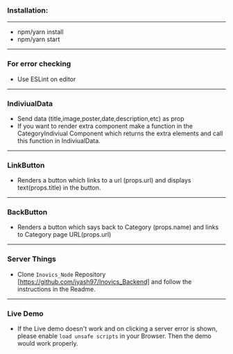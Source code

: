 ﻿### Installation:
___
* npm/yarn install
* npm/yarn start
___
### For error checking
* Use ESLint on editor
___
### IndiviualData
* Send data (title,image,poster,date,description,etc) as prop
* If you want to render extra component make a function in the CategoryIndiviual Component which returns the extra elements and call this function in IndiviualData.
___
### LinkButton
* Renders a button which links to a url (props.url) and displays text(props.title) in the button.
___
### BackButton
* Renders a button which says back to Category (props.name) and links to Category page URL(props.url)
___
### Server Things
- Clone `Inovics_Node` Repository [https://github.com/jyash97/Inovics_Backend] and follow the instructions in the Readme.
___
### Live Demo
- If the Live demo doesn't work and on clicking a server error is shown, please enable `load unsafe scripts` in your Browser. Then the demo would work properly.
